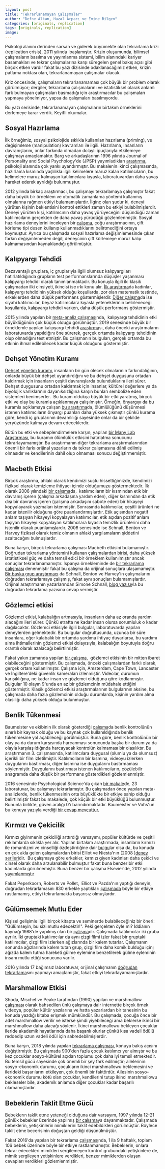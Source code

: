 ```yaml
---
layout: post
title: "Tekrarlanamayan Çalışmalar"
author: "Defne Alkan, Hazal Arpacı ve Emine Bilgen"
categories: [originals, replication]
tags: [originals, replication]
image:
---
```


Psikoloji alanını derinden sarsan ve giderek büyümekte olan tekrarlama
krizi (replication crisis), 2011 yılında  başlamıştır. Krizin
oluşumunda, bilimsel çalışmaların basılma ve yayımlanma sistemi, bilim
alanındaki kariyer basamakları ve tekrar çalışmalarına karşı süregelen
genel bakış açısı gibi birçok etken vardır fakat bu yazı dizisinde
odaklanacağımız etken, krizin patlama noktası olan, tekrarlanamayan
çalışmalar olacak. 

Kriz öncesinde, çalışmaların tekrarlanamaması çok büyük bir problem
olarak görülmüyor; dergiler, tekrarlama çalışmalarını ve istatistiksel
olarak anlamlı fark bulmayan çalışmaları basmadığı için araştırmacılar
bu çalışmaları yapmaya yönelmiyor, yapsa da çalışmaları basılmıyordu.

Bu yazı serisinde, tekrarlanamayan çalışmaların birtakım örneklerini
derlemeye karar verdik. Keyifli okumalar.

## Sosyal Hazırlama

İlk örneğimiz, sosyal psikolojide sıklıkla kullanılan hazırlama
(priming), ve değişimleme (manipulation) kavramları ile ilgili.
Hazırlama, insanların davranışlarını, onlar farkında olmadan dolaylı
ipuçlarıyla etkilemeye çalışmayı amaçlamaktır. Barg ve arkadaşlarının
1996 yılında Journal of Personality and Social Psychology'de (JPSP)
yayımladıkları
[araştırma](https://doi.org/10.1037/0022-3514.71.2.230),
psikoloji alanında çok yankı uyandırmıştır. Bu makalenin ikinci
çalışmasında, hazırlama kısmında yaşlılıkla ilgili kelimelere maruz
kalan katılımcıların, bu kelimelere maruz kalmayan katılımcılara
kıyasla, laboratuvardan daha yavaş hareket ederek ayrıldığı
bulunmuştur. 

2012 yılında birkaç araştırmacı, bu çalışmayı tekrarlamaya çalışmıştır
fakat daha büyük bir örneklem ve otomatik zamanlama yöntemi kullanmış
olmalarına rağmen etkiyi
[bulamamışlardır](https://doi.org/10.1371/journal.pone.0029081).
İlginç olan şudur ki, deneyi yürüten kişinin beklentisini kontrol
ettikleri zaman bu etkiyi bulabilmişlerdir. Deneyi yürüten kişi,
katılımcının daha yavaş yürüyeceğini düşündüğü zaman katılımcıların
gerçekten de daha yavaş yürüdüğü gözlemlenmiştir. Sosyal hazırlama
deneylerini inceleyen bir
[çalışma](https://doi.org/10.1177/0956797617737128), çoğu
araştırmacının, çift körleme tipi desen kullanıp kullanmadıklarını
belirtmediğini ortaya koymuştur. Ayrıca bu çalışmada sosyal hazırlama
değişimlemesinde çıkan farkın değişimlemeden değil, deneycinin çift
körlemeye maruz kalıp kalmamasından kaynaklandığı görülmüştür.

## Kalıpyargı Tehdidi

Dezavantajlı gruplara, iç gruplarıyla ilgili olumsuz kalıpyargıları
hatırlatıldığında grupların test performanslarında düşüşler yaşanması
kalıpyargı tehdidi olarak tanımlanmaktadır. Bu konuyla ilgili iki klasik
çalışmadan ilki cinsiyeti, ikincisi ise ırkı konu alır. [İlk
araştırma](https://doi.org/10.1006/jesp.1998.1373)da
kadınlar, kalıpyargı tehdidinin yüksek olduğu koşullarda, zor olan
matematik testinde, erkeklerden daha düşük performans göstermişlerdir.
[Diğer çalışma](https://doi.org/10.1037/0022-3514.69.5.797)da ise
siyahi katılımcılar, beyaz katılımcılara kıyasla yeteneklerinin
belirleneceği koşullarda, kalıpyargı tehdidi varken, daha düşük
performans göstermiştir. 

2015 yılında yapılan bir [meta-analiz
çalışması](https://doi.org/10.1016/j.jsp.2014.10.002)nda, 
kalıpyargı tehdidinin etki büyüklüğünün çok küçük olduğu görülmüştür.
2019 senesinde büyük bir örneklemle yapılan kalıpyargı tehdidi
[araştırma](https://doi.org/10.1037/apl0000420)sı, daha
önceki araştırmaların laboratuvarda yapıldığını öne sürerek, gerçek
ortamda kalıpyargı tehdidinin olup olmadığını test etmiştir. Bu
çalışmanın bulguları, gerçek ortamda bu etkinin ihmal edilebilecek kadar
küçük olduğunu göstermiştir.

## Dehşet Yönetim Kuramı

[Dehşet yönetim
kuramı](https://link.springer.com/chapter/10.1007/978-1-4613-9564-5_10),
insanların bir gün ölecek olmalarının farkındalığının, onlarda büyük bir
dehşet uyandırdığını ve bu dehşet duygusunu ortadan kaldırmak için
insanların çeşitli davranışlarda bulunduklarını ileri sürer. Dehşet
duygusunu ortadan kaldırmak için insanlar, kültürel değerlere ya da
biyolojik varlıklarının dayanıksızlığına karşın bunları sembolize eden
sistemleri benimserler.  Bu kuram oldukça büyük bir etki yaratmış,
birçok etki ve olay bu kuramla açıklanmaya çalışılmıştır. Örneğin,
önyargıyı da bu kuramla açıklamaya çalışan [bu
araştırma](https://doi.org/10.1037/0022-3514.77.5.905)da,
ölümlülüğünü düşünmesi istenen katılımcıların önyargı puanları daha
yüksek çıkmıştır çünkü kurama göre, kendi iç gruplarının devamlılığı
sayesinde onlar da bir şekilde yeryüzünde kalmaya devam edeceklerdir. 

Bütün bu etki ve sebeplendirmelere karşın, yapılan [bir Many Lab
Araştırması](https://doi.org/10.1037/abn0000421), bu
kuramın ölümlülük etkisini hatırlatma sonucunu tekrarlayamamıştır. Bu
araştırmanın diğer tekrarlama araştırmalarından önemli bir farkı
orijinal yazarların da tekrar çalışmasına dâhil edilmiş olmasıdır ve
kendilerinin dahil olup olmaması sonucu değiştirmemiştir. 

## Macbeth Etkisi

Birçok araştırma, ahlaki olarak kendimizi suçlu hissettiğimizde,
kendimizi fiziksel olarak temizleme ihtiyacı içinde olduğumuzu
göstermektedir. İlk olarak 2006 yılındaki [bir
çalışma](https://doi.org/10.1037/abn0000421)da, 
katılımcıların bir kısmından etik bir davranış içeren (çalışma
arkadaşına yardım eden), diğer kısmından da etik dışı bir davranış
içeren (çalışma arkadaşını sabote eden) bir hikayeyi kopyalayarak
yazmaları istenmiştir. Sonrasında katılımcılar, çeşitli ürünleri ne
kadar istenilir olduğuna göre puanlandırmışlardır. Etik açısından
negatif anlam taşıyan hikayeyi kopyalayan katılımcılar, etik açıdan
pozitif anlam taşıyan hikayeyi kopyalayan katılımcılara kıyasla temizlik
ürünlerini daha istenilir olarak puanlamışlardır. 2008 senesinde ise
Schnall, Benton ve Harvey fiziksel olarak temiz olmanın ahlaki
yargılamaların şiddetini azaltacağını bulmuşlardır.

Buna karşın, birçok tekrarlama çalışması Macbeth etkisini bulamamıştır.
Doğrudan tekrarlama yöntemini kullanan [çalışmalardan
birisi](https://doi.org/10.1080/01973533.2013.856792), daha
yüksek istatistiksel güç ve daha temsil edici bir örneklem
kullanılmıştır ancak sonuçlar tekrarlanamamıştır. İspanya örnekleminde
de [bir tekrarlama
çalışması](https://doi.org/10.5209/rev_SJOP.2011.v14.n1.13)
denenmiştir fakat bu çalışma da orijinal sonuçlara ulaşamamıştır. [Bir
başka grup
araştırmacı](http://dx.doi.org/10.1027/1864-9335/a000186) da
Schnall, Benton ve Harvey'in çalışmalarını doğrudan tekrarlamaya
çalışmış, fakat aynı sonuçları bulamamışlardır. Orijinal araştırmanın
yazarlarından Simone Schnall, [blog
yazısı](http://www.spsp.org/news-center/blog/simone-schnall-on-her-experience-with-a-registered-replication-project)yla
bu doğrudan tekrarlama yazısına cevap vermiştir.

## Gözlemci etkisi

[Gözlemci etkisi](https://doi.org/10.1037/h0025589),
kalabalığın artmasıyla, insanların daha az oranda yardım alacağını ileri
sürer. Çünkü etrafta ne kadar insan olursa sorumluluk o kadar
dağılacaktır. Gözlemci etkisiyle ilgili bulgular, laboratuvarda yapılan
deneylerden gelmektedir. Bu bulgular doğrultusunda, uzunca bir süre
insanlara, eğer kalabalık bir ortamda yardıma ihtiyaç duyarlarsa, bu
yardımı alma ihtimallerinin gözlemci etkisi dolayısıyla, kalabalığın
boyutuyla doğru orantılı olarak azalacağı belirtilmiştir. 

Fakat yakın zamanda yapılan [bir
çalışma](https://www.ncbi.nlm.nih.gov/m/pubmed/31157529/#), 
gözlemci etkisinin bir mitten ibaret olabileceğini göstermiştir. Bu
çalışmada, önceki çalışmalardan farklı olarak, gerçek ortam
kullanılmıştır. Çalışma için, Amsterdam, Cape Town, Lancaster ve
İngiltere'deki güvenlik kameraları izlenmiştir. Videolar, durumun
karışıklığına, ne kadar insan ve gözlemci olduğuna göre kodlanmıştır.
Bulgular 10 olayın 9'unda en az bir gözlemcinin müdahale ettiğini
göstermiştir. Klasik gözlemci etkisi araştırmalarının bulgularının
aksine, bu çalışmada daha fazla gözlemcinin olduğu durumlarda, kişinin
yardım alma olasılığı daha yüksek olduğu bulunmuştur.

## Benlik Tükenmesi

Baumeister ve ekibinin ilk olarak gösterdiği
[çalışma](https://doi.org/10.1037//0022-3514.74.5.1252)da
benlik kontrolünün sınırlı bir kaynak olduğu ve bu kaynak çok
kullanıldığında benlik tükenmesine yol açabileceği görülmüştür. Buna
göre, benlik kontrolünün bir olay ya da durum karşısında harcanması
sonucunda başka bir durum ya da olayla karşılaşıldığında harcayacak
kontrolün kalmaması bir olasılıktır. Bu araştırmanın 3. çalışmasında,
katılımcılara duygusal (olumlu ya da olumsuz) içerikli bir film
izletilmiştir. Katılımcıların bir kısmına, videoyu izlerken duygularını
bastırması, diğer kısmına ise duygularını bastırmaması söylenmiştir.
Duygularını bastırması istenen katılımcıların, çözülebilir anagramda
daha düşük bir performans gösterdikleri gözlemlenmiştir. 

2016 senesinde Psychological Science'da çıkan [bir
makale](https://doi.org/10.1177/1745691616652873)de, 23
laboratuvar, bu çalışmayı tekrarlamıştır. Bu çalışmadan önce yapılan
meta-analizlerde, benlik tükenmesinin orta büyüklükte bir etkiye sahip
olduğu belirtilmiştir fakat bu makalede, çok küçük bir etki büyüklüğü
bulunmuştur. Bununla birlikte, güven aralığı 0'ı barındırmaktadır.
Baumeister ve Vohs'un bu konuya yazıyla verdiği [bir cevap
mevcuttur.](https://journals.sagepub.com/doi/10.1177/1745691616652878)

## Kırmızı ve Çekicilik

Kırmızı giyinmenin çekiciliği arttırdığı varsayımı, popüler kültürde ve
çeşitli reklamlarda sıklıkla yer alır. Yapılan birtakım araştırmada,
insanların kırmızı ile romantizmi ve cinselliği özdeştirdiğine dair
[bulgu](https://doi.org/10.1080/13527260500247827)lar olsa
da, bu konuda en çok akla gelen çalışmalardan birisi Elliot ve
Niesta'nın (2008 )[deney
serileri](https://doi.org/10.1037/0022-3514.95.5.1150)dir. 
Bu çalışmaya göre erkekler, kırmızı giyen kadınları daha çekici ve
cinsel olarak daha arzulanabilir bulmuştur fakat buna benzer bir etki
kadınlarda görülmemiştir. Buna benzer bir çalışma Elsevier'de, 2012
yılında
[yayımlanmıştır](https://www.ncbi.nlm.nih.gov/pmc/articles/PMC3326027/)

Fakat Peperkoorn, Roberts ve Pollet,  Elliot ve Pazda'nın yaptığı
deneyin, doğrudan tekrarlamasını 830 erkekle yaptıkları
[çalışmada](https://doi.org/10.1177/1474704916673841)
böyle bir etkiye rastlamamış, etkiyi tekrarlamakta başarısız
olmuşlardır.

## Gülümsemek Mutlu Eder

Kişisel gelişimle ilgili birçok kitapta ve seminerde bulabileceğiniz bir
öneri: "Gülümseyin, bu sizi mutlu edecektir!". Peki gerçekten öyle mi?
İddianın kaynağı 1988'de yapılmış olan bir
[çalışma](https://doi.org/10.1037/0022-3514.54.5.768)dır.
Çalışmada katılımcılar iki gruba ayrılır. İki gruptaki katılımcılar da
aynı çizgi filmi izler fakat bir gruptaki katılımcılar, çizgi film
izlerken ağızlarında bir kalem tutarlar. Çalışmanın sonunda ağızlarında
kalem tutan grup, çizgi film daha komik bulduğu için; ağızda kalem tutma
hareketi gülme eylemine benzetilerek gülme eyleminin insanı mutlu ettiği
sonucuna varılır.

2016 yılında 17 bağımsız laboratuvar, orijinal çalışmanın [doğrudan
tekrarlama](https://doi.org/10.1177/1745691616674458)sını
yapmayı amaçlamıştır, fakat etkiyi tekrarlayamamışlardır.

## Marshmallow Etkisi

Shoda, Mischel ve Peake tarafından (1990) yapılan ve marshmallow
[çalışması](https://doi.org/10.1037/0012-1649.26.6.978)
olarak bahsedilen ünlü çalışmaya dair internette birçok örnek videoya,
popüler kültür yazılarına ve hatta yazarlardan bir tanesinin bu konuda
yazdığı kitaba erişmek mümkündür. Bu çalışmada, çocuğa önce bir adet
marshmallow verilir ve isterse şimdi yiyebileceği ama beklerse ikinci
bir marshmallow daha alacağı söylenir. İkinci marshmallowu bekleyen
çocuklar ileride akademik hayatlarında daha başarılı olurlar çünkü kısa
vadeli ödülü reddedip uzun vadeli ödül için sabredebilmişlerdir.

Buna karşın, 2018 yılında yapılan [tekrarlama
çalışması](https://doi.org/10.1177/0956797618761661),
konuya bakış açısını değiştirmiştir. Bu çalışmada 900'den fazla çocuk
katılımcı yer almıştır ve bu kez çocuklar sosyo-kültürel açıdan toplumu
çok daha iyi temsil etmektedir. Bu temsil gücü sayesinde çok önemli bir
şey fark edilmiştir; ailelerinin sosyo-ekonomik durumu, çocukların
ikinci marshmallowu beklemesini ve ilerideki başarılarını etkileyen, çok
önemli bir faktördür. Ailesinin sosyo-ekonomik durumu kötü olan
çocuklar, kendilerini tutup ikinci marshmallowu bekleseler bile,
akademik anlamda diğer çocuklar kadar başarılı olamamışlardır.

## Bebeklerin Taklit Etme Gücü

Bebeklerın taklit etme yeteneği olduğuna dair varsayım, 1997 yılında
12-21 günlük bebekler üzerinde yapılmış [bir
çalışma](https://doi.org/10.1126/science.897687)ya
dayanmaktadır. Çalışmada bebeklerin, yetişkinlerin mimiklerini taklit
edebildikleri görülmüştür. Böylece taklit etme becerisinin doğuştan
geldiği düşünülmüştür. 

Fakat 2016'da yapılan bir tekrarlama
[çalışması](https://doi.org/10.1016/j.cub.2016.03.047)nda,
1 ila 9 haftalık, toplam 106 bebek üzerinde böyle bir etkiye
rastlanmamıştır. Bebeklerin, onlara tekrar edecekleri mimikleri
sergilemeyen kontrol grubundaki yetişkinlere de, mimik sergileyen
yetişkinlere verdikleri, benzer mimiklerden oluşan cevapları verdikleri
gözlemlenmiştir.
